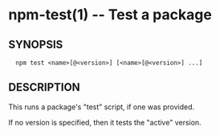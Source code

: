 npm-test(1) -- Test a package
=============================

## SYNOPSIS

      npm test <name>[@<version>] [<name>[@<version>] ...]

## DESCRIPTION

This runs a package's "test" script, if one was provided.

If no version is specified, then it tests the "active" version.
